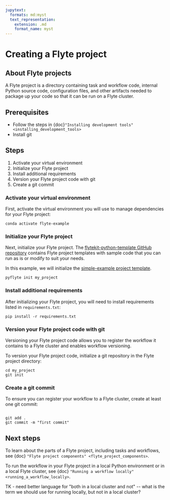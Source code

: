 ```yaml
---
jupytext:
  formats: md:myst
  text_representation:
    extension: .md
    format_name: myst
---
```


# Creating a Flyte project

## About Flyte projects

A Flyte project is a directory containing task and workflow code, internal Python source code, configuration files, and other artifacts needed to package up your code so that it can be run on a Flyte cluster.

## Prerequisites

* Follow the steps in {doc}`"Installing development tools" <installing_development_tools>`
* Install git

## Steps

1. Activate your virtual environment
1. Initialize your Flyte project
1. Install additional requirements
1. Version your Flyte project code with git
1. Create a git commit

### Activate your virtual environment

First, activate the virtual environment you will use to manage dependencies for your Flyte project:

```{prompt} bash $
conda activate flyte-example
```

### Initialize your Flyte project

Next, initialize your Flyte project. The [flytekit-python-template GitHub repository](https://github.com/flyteorg/flytekit-python-template) contains Flyte project templates with sample code that you can run as is or modify to suit your needs.

In this example, we will initialize the [simple-example project template](https://github.com/flyteorg/flytekit-python-template/tree/main/simple-example).

```{prompt} bash $
pyflyte init my_project
```

### Install additional requirements

After initializing your Flyte project, you will need to install requirements listed in `requirements.txt`:

```{prompt} bash $
pip install -r requirements.txt
```

### Version your Flyte project code with git

Versioning your Flyte project code allows you to register the workflow it contains to a Flyte cluster and enables workflow versioning.

To version your Flyte project code, initialize a git repository in the Flyte project directory:

```{prompt} bash $
cd my_project
git init
```

### Create a git commit

To ensure you can register your workflow to a Flyte cluster, create at least one git commit:

```{prompt} bash $

git add .
git commit -m "first commit"
```

## Next steps

To learn about the parts of a Flyte project, including tasks and workflows, see {doc} `"Flyte project components" <flyte_project_components>`.

To run the workflow in your Flyte project in a local Python environment or in a local Flyte cluster, see {doc} `"Running a workflow locally" <running_a_workflow_locally>`.

TK - need better language for "both in a local cluster and not" -- what is the term we should use for running locally, but not in a local cluster?
